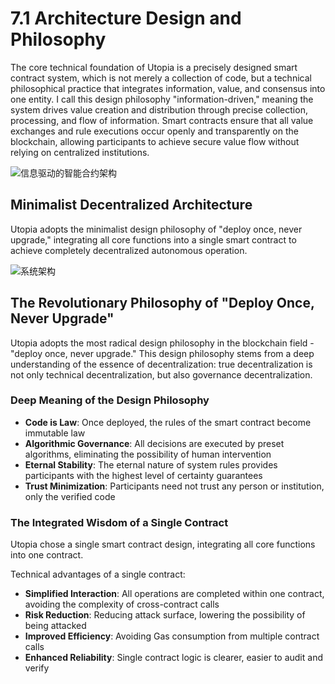 # 7.1 Architecture Design and Philosophy

The core technical foundation of Utopia is a precisely designed smart contract system, which is not merely a collection of code, but a technical philosophical practice that integrates information, value, and consensus into one entity. I call this design philosophy "information-driven," meaning the system drives value creation and distribution through precise collection, processing, and flow of information. Smart contracts ensure that all value exchanges and rule executions occur openly and transparently on the blockchain, allowing participants to achieve secure value flow without relying on centralized institutions.

![信息驱动的智能合约架构](/images/图23.svg)

## Minimalist Decentralized Architecture

Utopia adopts the minimalist design philosophy of "deploy once, never upgrade," integrating all core functions into a single smart contract to achieve completely decentralized autonomous operation.

![系统架构](/images/图24.png)

## The Revolutionary Philosophy of "Deploy Once, Never Upgrade"

Utopia adopts the most radical design philosophy in the blockchain field - "deploy once, never upgrade." This design philosophy stems from a deep understanding of the essence of decentralization: true decentralization is not only technical decentralization, but also governance decentralization.

### Deep Meaning of the Design Philosophy

- **Code is Law**: Once deployed, the rules of the smart contract become immutable law
- **Algorithmic Governance**: All decisions are executed by preset algorithms, eliminating the possibility of human intervention
- **Eternal Stability**: The eternal nature of system rules provides participants with the highest level of certainty guarantees
- **Trust Minimization**: Participants need not trust any person or institution, only the verified code

### The Integrated Wisdom of a Single Contract

Utopia chose a single smart contract design, integrating all core functions into one contract.

Technical advantages of a single contract:
- **Simplified Interaction**: All operations are completed within one contract, avoiding the complexity of cross-contract calls
- **Risk Reduction**: Reducing attack surface, lowering the possibility of being attacked
- **Improved Efficiency**: Avoiding Gas consumption from multiple contract calls
- **Enhanced Reliability**: Single contract logic is clearer, easier to audit and verify